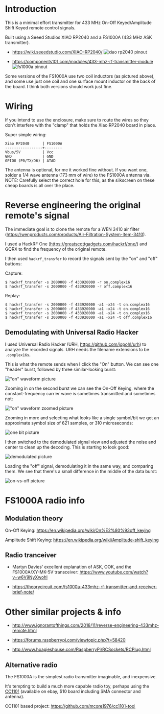 # Introduction

This is a minimal effort transmitter for 433 MHz On-Off Keyed/Amplitude
Shift Keyed remote control signals.

Built using a Seeed Studios XIAO RP2040 and a FS1000A (433 MHz ASK
transmitter).

* <https://wiki.seeedstudio.com/XIAO-RP2040/> ![xiao rp2040
pinout](doc/xiao-rp2040-pinout.jpg)

* <https://components101.com/modules/433-mhz-rf-transmitter-module>
![fs1000a pinout](doc/fs1000a.jpg)

Some versions of the FS1000A use two coil inductors (as pictured above),
and some use just one coil and one surface mount inductor on the back
of the board.  I think both versions should work just fine.


# Wiring

If you intend to use the enclosure, make sure to route the wires so
they don't interfere with the "clamp" that holds the Xiao RP2040 board
in place.

Super simple wiring:

```
Xiao RP2040      | FS1000A
-----------------+--------
Vbus/5V          | Vcc
GND              | GND
GPIO0 (P0/TX/D6) | ATAD
```

The antenna is optional, for me it worked fine without.  If you want one,
solder a 1/4 wave antenna (173 mm of wire) to the FS1000A antenna via.
NOTE: Carefully select the correct hole for this, as the silkscreen on
these cheap boards is all over the place.


# Reverse engineering the original remote's signal

The immediate goal is to clone the remote for a WEN 3410 air filter
(<https://wenproducts.com/products/Air-Filtration-System-Item-3410>).

I used a HackRF One (<https://greatscottgadgets.com/hackrf/one/>) and
GQRX to find the frequency of the original remote.

I then used `hackrf_transfer` to record the signals sent by the "on"
and "off" buttons:

Capture:

```
$ hackrf_transfer -s 2000000 -f 433920000 -r on.complex16
$ hackrf_transfer -s 2000000 -f 433920000 -r off.complex16
```

Replay:

```
$ hackrf_transfer -s 2000000 -f 433920000 -a1 -x24 -t on.complex16
$ hackrf_transfer -s 2000000 -f 433920000 -a1 -x24 -t on.complex16
$ hackrf_transfer -s 2000000 -f 433920000 -a1 -x24 -t on.complex16
$ hackrf_transfer -s 2000000 -f 433920000 -a1 -x24 -t off.complex16
```


## Demodulating with Universal Radio Hacker

I used Universal Radio Hacker (URH, <https://github.com/jopohl/urh>) to
analyze the recorded signals.  URH needs the filename extensions to be
`.complex16s`.

This is what the remote sends when I click the "On" button.  We can see
one "header" burst, followed by three similar-looking burst:

!["on" waveform picture](pics/on-waveform.png)

Zooming in on the second burst we can see the On-Off Keying, where the
constant-frequency carrier wave is sometimes transmitted and sometimes
not:

!["on" waveform zoomed picture](pics/on-waveform-zoom.png)

Zooming in more and selecting what looks like a single symbol/bit we
get an approximate symbol size of 621 samples, or 310 microseconds:

![one bit picture](pics/on-one-symbol.png)

I then switched to the demodulated signal view and adjusted the noise
and center to clean up the decoding.  This is starting to look good:

![demodulated picture](pics/on-demodulated.png)

Loading the "off" signal, demodulating it in the same way, and comparing
them.  We see that there's a small difference in the middle of the
data burst:

![on-vs-off picture](pics/on-vs-off.png)


# FS1000A radio info


## Modulation theory

On-Off Keying: <https://en.wikipedia.org/wiki/On%E2%80%93off_keying>

Amplitude Shift Keying: <https://en.wikipedia.org/wiki/Amplitude-shift_keying>


## Radio tranceiver

* Martyn Davies' excellent explanation of ASK,
  OOK, and the FS1000A/XY-MK-5V transceiver:
  <https://www.youtube.com/watch?v=w6V9NyXwohI>

* <https://theorycircuit.com/fs1000a-433mhz-rf-transmitter-and-receiver-brief-note/>


# Other similar projects & info

* <http://www.ignorantofthings.com/2018/11/reverse-engineering-433mhz-remote.html>

* <https://forums.raspberrypi.com/viewtopic.php?t=58420>

* <http://www.hoagieshouse.com/RaspberryPi/RCSockets/RCPlug.html>


## Alternative radio

The FS1000A is the simplest radio transmitter imaginable, and inexpensive.

It's tempting to build a much more capable radio toy, perhaps using
the [CC1101](https://www.ti.com/product/CC1101) (available on ebay,
$10 board including SMA connector and antenna).

CC1101 based project: <https://github.com/mcore1976/cc1101-tool>
